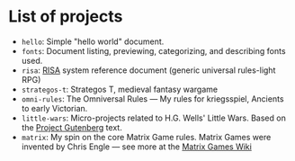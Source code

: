 # List of projects

- `hello`: Simple "hello world" document.
- `fonts`: Document listing, previewing, categorizing, and describing fonts used.
- `risa`: [RISA](https://9ofthetimes.itch.io/risa) system reference document
  (generic universal rules-light RPG)
- `strategos-t`: Strategos T, medieval fantasy wargame
- `omni-rules`: The Omniversal Rules — My rules for kriegsspiel, Ancients to early
  Victorian.
- `little-wars`: Micro-projects related to H.G. Wells' Little Wars.  Based on
  the [Project Gutenberg](https://www.gutenberg.org/ebooks/3691) text.
- `matrix`: My spin on the core Matrix Game rules.  Matrix Games were invented
  by Chris Engle — see more at the [Matrix Games Wiki][mgwiki]

[mgwiki]: https://www.ludism.org/mgwiki/HomePage
